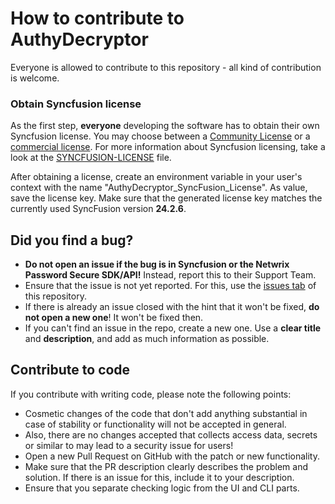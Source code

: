 # How to contribute to AuthyDecryptor

Everyone is allowed to contribute to this repository - all kind of contribution is welcome.

### Obtain Syncfusion license
As the first step, **everyone** developing the software has to obtain their own Syncfusion license. You may choose between a [Community License](https://www.syncfusion.com/products/communitylicense) or a [commercial license](https://www.syncfusion.com/sales/teamlicense). For more information about Syncfusion licensing, take a look at the [SYNCFUSION-LICENSE](SYNCFUSION-LICENSE) file.

After obtaining a license, create an environment variable in your user's context with the name "AuthyDecryptor_SyncFusion_License". As value, save the license key. Make sure that the generated license key matches the currently used SyncFusion version **24.2.6**.

## Did you find a bug?
* **Do not open an issue if the bug is in Syncfusion or the Netwrix Password Secure SDK/API!** Instead, report this to their Support Team.
* Ensure that the issue is not yet reported. For this, use the [issues tab](https://github.com/florian-berger/AuthyDecryptor/issues) of this repository.
* If there is already an issue closed with the hint that it won't be fixed, **do not open a new one**! It won't be fixed then.
* If you can't find an issue in the repo, create a new one. Use a **clear title** and **description**, and add as much information as possible.

## Contribute to code
If you contribute with writing code, please note the following points:
* Cosmetic changes of the code that don't add anything substantial in case of stability or functionality will not be accepted in general.
* Also, there are no changes accepted that collects access data, secrets or similar to may lead to a security issue for users!
* Open a new Pull Request on GitHub with the patch or new functionality.
* Make sure that the PR description clearly describes the problem and solution. If there is an issue for this, include it to your description.
* Ensure that you separate checking logic from the UI and CLI parts.

